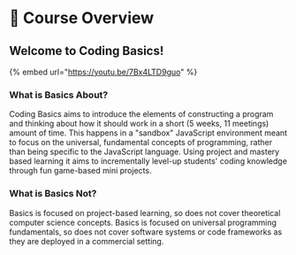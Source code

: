 # 🚀 Course Overview

## Welcome to Coding Basics!

{% embed url="https://youtu.be/7Bx4LTD9guo" %}

### What is Basics About?

Coding Basics aims to introduce the elements of constructing a program and thinking about how it should work in a short (5 weeks, 11 meetings) amount of time. This happens in a "sandbox" JavaScript environment meant to focus on the universal, fundamental concepts of programming, rather than being specific to the JavaScript language. Using project and mastery based learning it aims to incrementally level-up students' coding knowledge through fun game-based mini projects.

### What is Basics Not?

Basics is focused on project-based learning, so does not cover theoretical computer science concepts. Basics is focused on universal programming fundamentals, so does not cover software systems or code frameworks as they are deployed in a commercial setting.
